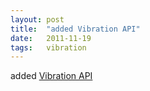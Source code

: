 ```yaml
---
layout: post
title:  "added Vibration API"
date:   2011-11-19
tags:   vibration
---
```


added [Vibration API](/spec/vibration)

